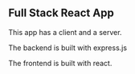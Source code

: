 ## Full Stack React App

This app has a client and a server.

The backend is built with express.js

The frontend is built with react.